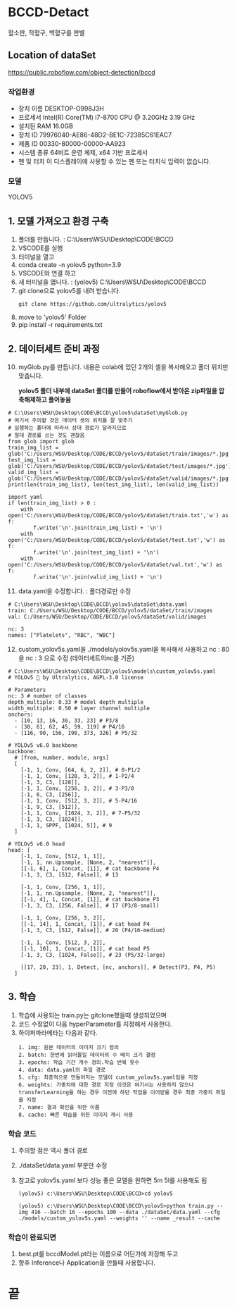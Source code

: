 # BCCD-Detact
혈소판, 적혈구, 백혈구를 판별

## Location of dataSet
https://public.roboflow.com/object-detection/bccd

### 작업환경
- 장치 이름	DESKTOP-O998J3H
- 프로세서	Intel(R) Core(TM) i7-8700 CPU @ 3.20GHz   3.19 GHz
- 설치된 RAM	16.0GB
- 장치 ID	79976040-AE86-48D2-BE1C-72385C61EAC7
- 제품 ID	00330-80000-00000-AA923
- 시스템 종류	64비트 운영 체제, x64 기반 프로세서
- 펜 및 터치	이 디스플레이에 사용할 수 있는 펜 또는 터치식 입력이 없습니다.

### 모델
YOLOV5

## 1. 모델 가져오고 환경 구축
  1. 폴더를 만듭니다. : C:\Users\WSU\Desktop\CODE\BCCD
  2. VSCODE를 실행
  3. 터미널을 열고
  4. conda create -n yolov5 python=3.9
  5. VSCODE와 연결 하고
  6. 새 터미널을 엽니다. : (yolov5) C:\Users\WSU\Desktop\CODE\BCCD
  7. git clone으로 yolov5를 내려 받습니다.
     ```
     git clone https://github.com/ultralytics/yolov5
     ```
  9. move to 'yolov5' Folder
  10. pip install -r requirements.txt

## 2. 데이터세트 준비 과정
  10. myGlob.py를 만듭니다. 내용은 colab에 있던 2개의 셀을 복사해오고 폴더 위치만 맞춥니다.

      **yolov5 폴더 내부에 dataSet 폴더를 만들어 roboflow에서 받아온 zip파일을 압축해제하고 풀어놓음**

```
# C:\Users\WSU\Desktop\CODE\BCCD\yolov5\dataSet\myGlob.py
# 여기서 주의할 것은 데이터 셋의 위치를 잘 맞추기
# 실행하는 폴더에 따라서 상대 경로가 달라지므로
# 절대 경로를 쓰는 것도 괜찮음
from glob import glob
train_img_list = glob('C:/Users/WSU/Desktop/CODE/BCCD/yolov5/dataSet/train/images/*.jpg')
test_img_list = glob('C:/Users/WSU/Desktop/CODE/BCCD/yolov5/dataSet/test/images/*.jpg')
valid_img_list = glob('C:/Users/WSU/Desktop/CODE/BCCD/yolov5/dataSet/valid/images/*.jpg')
print(len(train_img_list), len(test_img_list), len(valid_img_list))

import yaml
if len(train_img_list) > 0 : 
    with open('C:/Users\WSU/Desktop/CODE/BCCD/yolov5/dataSet/train.txt','w') as f:
        f.write('\n'.join(train_img_list) + '\n')
    with open('C:/Users/WSU/Desktop/CODE/BCCD/yolov5/dataSet/test.txt','w') as f:
        f.write('\n'.join(test_img_list) + '\n')
    with open('C:/Users/WSU/Desktop/CODE/BCCD/yolov5/dataSet/val.txt','w') as f:
        f.write('\n'.join(valid_img_list) + '\n')
```

  11. data.yaml을 수정합니다. : 폴더경로만 수정

```
# C:\Users\WSU\Desktop\CODE\BCCD\yolov5\dataSet\data.yaml
train: C:/Users/WSU/Desktop/CODE/BCCD/yolov5/dataSet/train/images
val: C:/Users/WSU/Desktop/CODE/BCCD/yolov5/dataSet/valid/images

nc: 3
names: ["Platelets", "RBC", "WBC"]

```

  12. custom_yolov5s.yaml을 ./models/yolov5s.yaml을 복사해서 사용하고 nc : 80을 nc : 3 으로 수정 (데이터세트의nc를 기준)

```
# C:\Users\WSU\Desktop\CODE\BCCD\yolov5\models\custom_yolov5s.yaml
# YOLOv5 🚀 by Ultralytics, AGPL-3.0 license

# Parameters
nc: 3 # number of classes
depth_multiple: 0.33 # model depth multiple
width_multiple: 0.50 # layer channel multiple
anchors:
  - [10, 13, 16, 30, 33, 23] # P3/8
  - [30, 61, 62, 45, 59, 119] # P4/16
  - [116, 90, 156, 198, 373, 326] # P5/32

# YOLOv5 v6.0 backbone
backbone:
  # [from, number, module, args]
  [
    [-1, 1, Conv, [64, 6, 2, 2]], # 0-P1/2
    [-1, 1, Conv, [128, 3, 2]], # 1-P2/4
    [-1, 3, C3, [128]],
    [-1, 1, Conv, [256, 3, 2]], # 3-P3/8
    [-1, 6, C3, [256]],
    [-1, 1, Conv, [512, 3, 2]], # 5-P4/16
    [-1, 9, C3, [512]],
    [-1, 1, Conv, [1024, 3, 2]], # 7-P5/32
    [-1, 3, C3, [1024]],
    [-1, 1, SPPF, [1024, 5]], # 9
  ]

# YOLOv5 v6.0 head
head: [
    [-1, 1, Conv, [512, 1, 1]],
    [-1, 1, nn.Upsample, [None, 2, "nearest"]],
    [[-1, 6], 1, Concat, [1]], # cat backbone P4
    [-1, 3, C3, [512, False]], # 13

    [-1, 1, Conv, [256, 1, 1]],
    [-1, 1, nn.Upsample, [None, 2, "nearest"]],
    [[-1, 4], 1, Concat, [1]], # cat backbone P3
    [-1, 3, C3, [256, False]], # 17 (P3/8-small)

    [-1, 1, Conv, [256, 3, 2]],
    [[-1, 14], 1, Concat, [1]], # cat head P4
    [-1, 3, C3, [512, False]], # 20 (P4/16-medium)

    [-1, 1, Conv, [512, 3, 2]],
    [[-1, 10], 1, Concat, [1]], # cat head P5
    [-1, 3, C3, [1024, False]], # 23 (P5/32-large)

    [[17, 20, 23], 1, Detect, [nc, anchors]], # Detect(P3, P4, P5)
  ]

```

## 3. 학습
  1. 학습에 사용되는 train.py는 gitclone했을때 생성되었으며
  2. 코드 수정없이 다음 hyperParameter를 지정해서 사용한다.
  3. 하이퍼파라메타는 다음과 같다.
     ```
     1. img: 원본 데이터의 이미지 크기 정의
     2. batch: 한번에 읽어들일 데이터의 수 배치 크기 결정
     3. epochs: 학습 기간 개수 정의.학습 반복 횟수
     4. data: data.yaml의 파일 경로
     5. cfg: 최종적으로 만들어지는 모델이 custom_yolov5s.yaml임을 지정
     6. weights: 가중치에 대한 경로 지정 이것은 여기서는 사용하지 않으나 transferLearning을 하는 경우 이전에 하던 작업을 이어받을 경우 최종 가중치 파일을 지정
     7. name: 결과 확인을 위한 이름
     8. cache: 빠른 학습을 위한 이미지 캐시 사용
     ```
### 학습 코드
  1. 주의할 점은 역시 폴더 경로
  2. ./dataSet/data.yaml 부분만 수정
  3. 참고로 yolov5s.yaml 보다 성능 좋은 모델을 원하면 5m 5l를 사용해도 됨


     ```
     (yolov5) c:\Users\WSU\Desktop\CODE\BCCD>cd yolov5
     
     (yolov5) c:\Users\WSU\Desktop\CODE\BCCD\yolov5>python train.py --img 416 --batch 16 --epochs 100 --data ./dataSet/data.yaml --cfg ./models/custom_yolov5s.yaml --weights '' --name _result --cache    
     ```
### 학습이 완료되면
  1. best.pt를 bccdModel.pt라는 이름으로 어딘가에 저장해 두고
  2. 향후 Inference나 Application을 만들때 사용합니다.

# 끝
